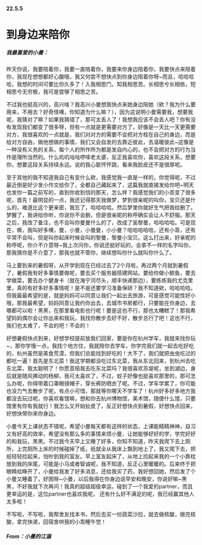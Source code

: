 #### 22.5.5

# 到身边来陪你

##### 我最喜爱的小曼：

昨天你说，我要陪着你，我要一直陪着你，我要来你身边陪着你，我要快点来陪着你，我现在想想都好心酸哦，我又何尝不想快点到你身边陪着你呀~而且，哈哈哈哈，我想的时间可要比你久多了！入我相思门，知我相思苦。长相思兮长相依，短相思兮无穷极，我可是尝够了相思之苦。

不过我也挺高兴的，高兴啥？我高兴小曼想我快点来她身边陪她（欸？我为什么要用来，不用去？好奇怪噢，你知道为什么嘛？），因为这说明小曼需要我，想要我呢，我猜对了嘛？如果我猜错了，那可太丢人了！我想我应该不会丢人吧？你有没有发现我们都变了很多呀，但有一点就是更需要对方了，好像是一天比一天更需要对方，我很喜欢的一点就是，我们对对方的需要不会把对方栓在自己的身边，而是给对方自由，做他想做的事情，我们又会自发的去靠近彼此，去温暖彼此~这像是一种没有义务的关系，每个人的所作所为都是发自内心的，也不会把对方的行为当作是理所当然的。什么叽叽咕咕啰嗦老太婆，反正我喜欢你，喜欢这段关系，想要你，想要这段关系持续永远。说的我心脏怦怦跳，看来我脸皮还不是很厚呢。

至于其他的我不知道我自己有变什么欸，我感觉我一直是一样的，你觉得呢，不过最近倒是好少发小作文给你了，全都自己藏起来了，这篇我就直接发给你吧~明天也发你一篇之前写的，直到你收到信的那天，怎么样？我感觉我们的小乖变了很多呢，首先！最明显的一点，我还记得那天我做梦，梦到很亲昵的叫你，宝贝还是什么的，难道比这个更亲密，我忘了，哈哈哈哈。然后梦里你就好生气把我给删了。梦醒了，我讲给你听，你说你不会删，但是很亲昵的称呼确实会让人不舒服。那天之后，我改了备注，也不会叫你曼曼什么的了，改成了奚黎曼，哈哈哈哈。可是现在，嘶，我叫好多噢，曼，小曼，小曼曼，小小曼？哈哈哈哈哈，还有小乖，还有平常不会叫，但是叫你起床时候会叫的黎曼，黎曼小宝贝。这么打出来，好亲昵的称呼呢，你介不介意呀~我上次问你，你说还挺好玩的，会拿不一样的名字叫你，那我猜你是不介意了，那我也就不管你，继续想叫你什么就叫你什么了。

马上要到来的暑假呀，从开学到现在已经过去了2个月啦，再过两个月就到暑假了，暑假我有好多事情要做呢，要去买个服务器搭建网站，要给你做小鲸鱼，要去学做菜，要去办个健身卡（就在海宁河尽头，顺丰快递那边），要练练我的尤克里里，真的有好多好多事情呢！是不是还要学习准备保研？我不知道欸，哈哈哈哈。但我最最希望的是，就是妈妈可以同意让我们一起出去旅游，可是感觉可能性好小哦，那我最希望，妈妈同意让我约你出去，去城市书房都行，只要能在你身边，去哪都可以啦！黑黑，在那里看电影也行呢！要是这也不行，那也太糟糕了！那我希望妈妈偶尔会让你出来和我玩，我找你散步去好不好，散步总行了吧！这也不行， 我们也太难了，不会的吧！不会的！

好想暑假快点到来，好想学校提前放我们回家，要是你在杭州学车，我就来找你玩~，那你学慢一点，我找个地方住，我就陪你去学车，你学完我们就一起去吃好吃的，杭州虽然是美食荒漠，但我们总能找到好吃的！大不了，我们就把虫虫吃过的都吃一遍！首先是东北菜！我这学期都没吃过东北菜，我从东北回来，到杭州去吃东北菜，我太聪明了！你愿意陪我去吃东北菜吗？我很喜欢苏堤呢，坐到湖边，身后就是随风拂动的杨柳，我可太喜欢了，不过，蚊子好像也挺喜欢那里的，那可怎么办呢，你得带着口罩眼镜帽子，穿长裤防晒衣了呢。不过，学车学累了，你可能也没力气去散步了呢，有点小可惜，那就等你哪天不学车了！杭州好多好多地方我都没去玩过呢，你喜欢看馆嘛，想和你去杭州博物馆，美术馆，随便什么馆，只要馆里有你有我就行！我怎么又开始扯皮了，反正好想快点到暑假，好想快点回来，好想快带你来你身边。

小曼今天上课状态不错呢，希望小曼每天都有这样的状态，上课能精精神神，自习又有好高的效率，希望没有那么多的事情来烦小曼，让她能够好好的学，学完好好的和我玩，黑黑。不过我今天早上又睡了好多，你知不知道，昨天我爬下去上厕所，上完厕所上床的时候碰掉了纸，纸就全从我床上飘到地上了，我又爬下去，把纸轻轻捡起来，怕吵到我的室友。早上室友起床了，从地上捡起来我的一个小靠枕放到我的床尾，可能是小马或者智诚呢，我不知道，反正心里暖暖的。后来终于把眼睛给睁开了，小曼给我发了好多消息，还给我买了药，我好想回她，然后发了个小曼又睡着了，好困呀~小曼，以后我得在你身边说早安和晚安，你说好嘛~黑黑，不好我就下次再问！我真的超级超级幸运，碰到了一个我爱的partner，而且更幸运的是，这位partner也喜欢我呢， 还有什么好不满足的呢，我已经赢其他人太多啦！

不写啦，不写啦，我帮舍友找本书，然后去买一份蔬菜沙拉，就去做核酸，做完核酸，拿完快递，回宿舍哄我的小乖睡午觉！

##### From：小曼的江涵


